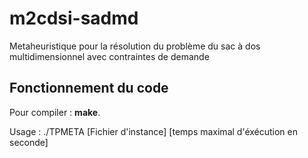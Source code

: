 # m2cdsi-sadmd
Metaheuristique pour la résolution du problème du sac à dos multidimensionnel avec contraintes de demande

## Fonctionnement du code

Pour compiler : **make**.

Usage : ./TPMETA [Fichier d'instance] [temps maximal d'éxécution en seconde]

